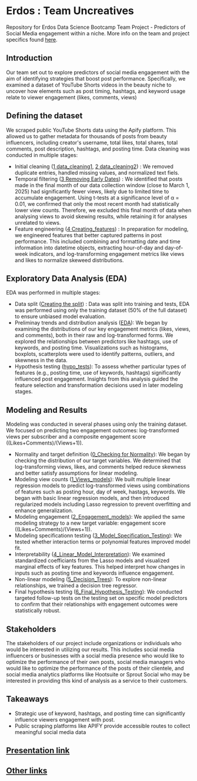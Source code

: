 # Erdos : Team Uncreatives
Repository for Erdos Data Science Bootcamp Team Project - Predictors of Social Media engagement within a niche. More info on the team and project specifics found [here](https://www.erdosinstitute.org/programs/spring-2025/data-science-boot-camp/project-upload
).

## Introduction
Our team set out to explore predictors of social media engagement with the aim of identifying strategies that boost post performance. Specifically, we examined a dataset of YouTube Shorts videos in the beauty niche to uncover how elements such as post timing, hashtags, and keyword usage relate to viewer engagement (likes, comments, views)

## Defining the dataset
We scraped public YouTube Shorts data using the Apify platform. This allowed us to gather metadata for thousands of posts from beauty influencers, including creator's username, total likes, total shares, total comments, post description, hashtags, and posting time. Data cleaning was conducted in multiple stages:
- Initial cleaning ([1 data_cleaning1](<Data_Cleaning_Only/1 data_cleaning1.ipynb>), [2 data_cleaning2](<Data_Cleaning_Only/2 data_cleaning2.ipynb>)) : We removed duplicate entries, handled missing values, and normalized text fiels.
- Temporal filtering ([3 Removing Early Dates](<Data_Cleaning_Only/3 Removing Early Dates.ipynb>)) : We identified that posts made in the final month of our data collection window (close to March 1, 2025) had significantly fewer views, likely due to limited time to accumulate engagement. Using t-tests at a significance level of α = 0.01, we confirmed that only the most recent month had statistically lower view counts. Therefore, we excluded this final month of data when analysing views to avoid skewing results, while retaining it for analyses unrelated to views. 
- Feature engineering ([4 Creating_features](<Data_Cleaning_Only/4 Creating_features_for_the_testing_set.ipynb>)) : In preparation for modeling, we engineered features that better captured patterns in post performance. This included combining and formatting date and time information into datetime objects, extracting hour-of-day and day-of-week indicators, and log-transforming engagement metrics like views and likes to normalize skeweed distributions. 

## Exploratory Data Analysis (EDA)
EDA was performed in multiple stages:
- Data split ([Creating the split](<pranavrd/erdos-uncreatives/eda_2/Creating the Split.ipynb>)) : Data was split into training and tests, EDA was performed using only the training dataset (50% of the full dataset) to ensure unbiased model evaluation.
- Preliminay trends and distribution analysis ([EDA](<pranavrd/erdos-uncreatives/eda_2/eda_2_fixed.ipynb>)): We began by examining the distributions of our key engagement metrics (likes, views, and comments), both in their raw and log-transformed forms. We explored the relationships between predictors like hashtags, use of keywords, and posting time. Visualizations such as histograms, boxplots, scatterplots were used to identify patterns, outliers, and skewness in the data.
- Hypothesis testing ([hypo_tests](<pranavrd/erdos-uncreatives/eda_2/hypo_tests.ipynb>)): To assess whether particular types of features (e.g., posting time, use of keywords, hashtags) significantly influenced post engagement.
Insights from this analysis guided the feature selection and transformation decisions used in later modeling stages.

## Modeling and Results
Modeling was conducted in several phases using only the training dataset. We focused on predicting two engagement outcomes: log-transformed views per subscriber and a composite engagement score ((Likes+Comments)/(Views+1)).
- Normality and target definition ([0_Checking for Normality](<pranavrd/erdos-uncreatives/Modelling/0_Checking for Normality.ipynb>)): We began by checking the distribution of our target variables. We determined that log-transforming views, likes, and comments helped reduce skewness and better satisfy assumptions for linear modeling.
- Modeling view counts ([1_Views_models](<pranavrd/erdos-uncreatives/Modelling/1_Views_models.ipynb>)): We built multiple linear regression models to predict log-transformed views using combinations of features such as posting hour, day of week, hastags, keywords. We began with  basic linear regression models, and then introduced regularized models including Lasso regression to prevent overfitting and enhance generalization.
- Modeling engagement ([2_Engagement_models](<pranavrd/erdos-uncreatives/Modelling/2_Engagement_models.ipynb>)): We applied the same modeling strategy to a new target variable: engagement score ((Likes+Comments)/(Views+1)).
- Modeling specificationn testing ([3_Model_Specification_Testing](<pranavrd/erdos-uncreatives/Modelling/3_Model_Specification_Testing.ipynb>)): We tested whether interaction terms or polynomial features improved model fit. 
- Interpretability ([4_Linear_Model_Interpretation](<pranavrd/erdos-uncreatives/Modelling/4_Linear_Model_Interpretation.ipynb>)): We examined standardized coefficiants from the Lasso models and visualized marginal effects of key features. This helped interpret how changes in inputs such as posting time and keywords influence engagement.
- Non-linear modeling ([5_Decision_Trees](<ppranavrd/erdos-uncreatives/Modelling/5_Decision_Trees.ipynb>)): To explore non-linear relationships, we trained a decision tree regressor. 
- Final hypothesis testing ([6_Final_Hypothesis_Testing](<pranavrd/erdos-uncreatives/Modelling/6_Final_Hypothesis_Testing.ipynb>)): We conducted targeted follow-up tests on the testing set on specific model predictors to confirm that their relationships with engagement outcomes were statistically robust.


## Stakeholders
The stakeholders of our project include organizations or individuals who would be interested in utilizing our results. This includes social media influencers or businesses with a social media presence  who would like to optimize the performance of their own posts, social media managers who would like to optimize the performance of the posts of their clientele, and social media analytics platforms like Hootsuite or Sprout Social who may be interested in providing this kind of analysis as a service to their customers. 


## Takeaways
- Strategic use of keyword, hashtags, and posting time can significantly influence viewers engagement with post.
- Public scraping platforms like APIFY provide accessible routes to collect meaningful social media data

## [Presentation link]()

## [Other links]()



